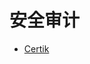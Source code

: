 # 安全审计
- [Certik](https://github.com/SecureSmartContract/SecurityLearningForSmartContract/blob/main/%E5%B7%A5%E5%85%B7%E7%AF%87/certik/Certik%E9%82%A3%E4%BA%9B%E4%BA%8B.md)


